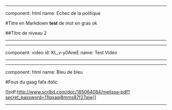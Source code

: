 * * *
component: html
name: Echec de la politique

#Titre en Markdown
**test** de mot en gras
ok

##Titre de niveau 2

* * *

* * *
component: video
id: KL_v-y0AneE
name: Test Video

* * *


* * *
component: html
name: Bleu de bleu

#Fous du gaag
fafa *italic*

[[pdf:http://www.scribd.com/doc/185064084/melissa-pdf?secret_password=11lqxaqi8mms87f27ajw]]

* * *
